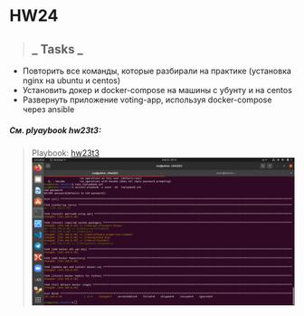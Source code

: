 # HW24

>## _ Tasks _

- Повторить все команды, которые разбирали на практике (установка nginx на ubuntu и centos)
- Установить докер и docker-compose на машины с убунту и на centos
- Развернуть приложение voting-app, используя docker-compose через ansible

##### См. plyaybook hw23t3:

> Playbook: [hw23t3](https://github.com/KonstantinSafronov/DOS07/blob/HW23/HW23dir/t2/t2playbook.yml)
[![hw24pic](https://github.com/KonstantinSafronov/DOS07/blob/HW23/HW23dir/pics/hw24pic1.png)](https://github.com/KonstantinSafronov/DOS07/blob/HW23/HW23dir/pics/hw24pic1.png)
